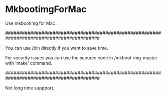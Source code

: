 # MkbootimgForMac
Use mkbootimg for Mac .


##########################################################################################

You can use /bin directly if you want to save time.



For security issues you can use the scource code in /mkboot-img-master with 'make' command.


##########################################################################################


Not long time suppport.
